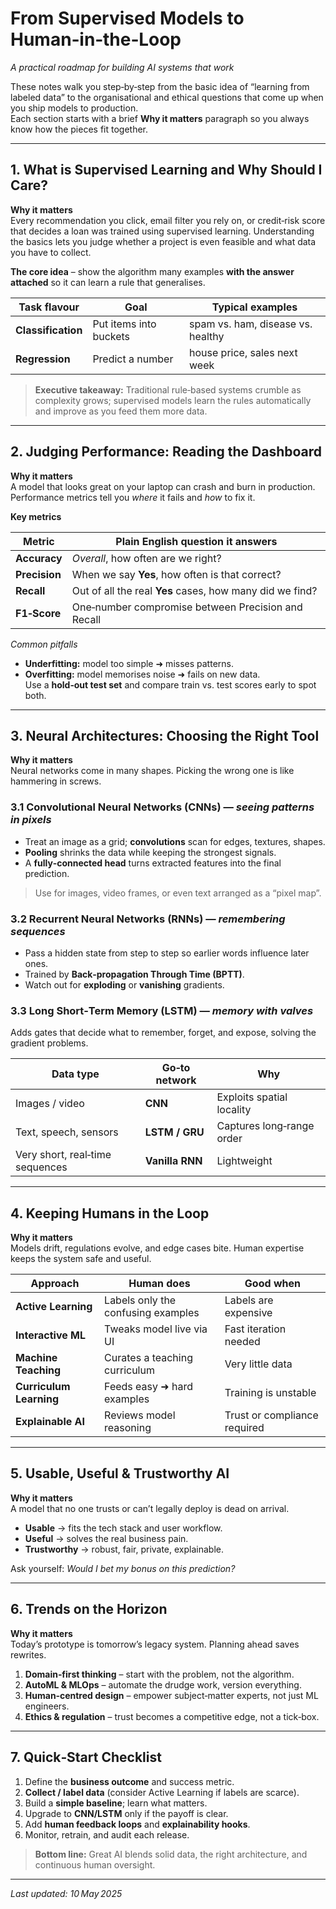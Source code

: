 # From Supervised Models to Human‑in‑the‑Loop  
*A practical roadmap for building AI systems that work*

These notes walk you step‑by‑step from the basic idea of “learning from labeled data” to the organisational and ethical questions that come up when you ship models to production.  
Each section starts with a brief **Why it matters** paragraph so you always know how the pieces fit together.

---

## 1. What is Supervised Learning and Why Should I Care?

**Why it matters**  
Every recommendation you click, email filter you rely on, or credit‑risk score that decides a loan was trained using supervised learning. Understanding the basics lets you judge whether a project is even feasible and what data you have to collect.

**The core idea** – show the algorithm many examples **with the answer attached** so it can learn a rule that generalises.

| Task flavour | Goal | Typical examples |
|--------------|------|------------------|
| **Classification** | Put items into buckets | spam vs. ham, disease vs. healthy |
| **Regression** | Predict a number | house price, sales next week |

> **Executive takeaway:** Traditional rule‑based systems crumble as complexity grows; supervised models learn the rules automatically and improve as you feed them more data.

---

## 2. Judging Performance: Reading the Dashboard

**Why it matters**  
A model that looks great on your laptop can crash and burn in production. Performance metrics tell you *where* it fails and *how* to fix it.

**Key metrics**

| Metric | Plain English question it answers |
|---|---|
| **Accuracy** | *Overall*, how often are we right? |
| **Precision** | When we say **Yes**, how often is that correct? |
| **Recall** | Out of all the real **Yes** cases, how many did we find? |
| **F1‑Score** | One‑number compromise between Precision and Recall |

*Common pitfalls*

- **Underfitting:** model too simple ➜ misses patterns.  
- **Overfitting:** model memorises noise ➜ fails on new data.  
Use a **hold‑out test set** and compare train vs. test scores early to spot both.

---

## 3. Neural Architectures: Choosing the Right Tool

**Why it matters**  
Neural networks come in many shapes. Picking the wrong one is like hammering in screws.

### 3.1 Convolutional Neural Networks (CNNs) — *seeing patterns in pixels*

- Treat an image as a grid; **convolutions** scan for edges, textures, shapes.  
- **Pooling** shrinks the data while keeping the strongest signals.  
- A **fully‑connected head** turns extracted features into the final prediction.

> Use for images, video frames, or even text arranged as a “pixel map”.

### 3.2 Recurrent Neural Networks (RNNs) — *remembering sequences*

- Pass a hidden state from step to step so earlier words influence later ones.  
- Trained by **Back‑propagation Through Time (BPTT)**.  
- Watch out for **exploding** or **vanishing** gradients.

### 3.3 Long Short‑Term Memory (LSTM) — *memory with valves*

Adds gates that decide what to remember, forget, and expose, solving the gradient problems.

| Data type | Go‑to network | Why |
|---|---|---|
| Images / video | **CNN** | Exploits spatial locality |
| Text, speech, sensors | **LSTM / GRU** | Captures long‑range order |
| Very short, real‑time sequences | **Vanilla RNN** | Lightweight |

---

## 4. Keeping Humans in the Loop

**Why it matters**  
Models drift, regulations evolve, and edge cases bite. Human expertise keeps the system safe and useful.

| Approach | Human does | Good when |
|---|---|---|
| **Active Learning** | Labels only the confusing examples | Labels are expensive |
| **Interactive ML** | Tweaks model live via UI | Fast iteration needed |
| **Machine Teaching** | Curates a teaching curriculum | Very little data |
| **Curriculum Learning** | Feeds easy ➜ hard examples | Training is unstable |
| **Explainable AI** | Reviews model reasoning | Trust or compliance required |

---

## 5. Usable, Useful & Trustworthy AI

**Why it matters**  
A model that no one trusts or can’t legally deploy is dead on arrival.

- **Usable** → fits the tech stack and user workflow.  
- **Useful** → solves the real business pain.  
- **Trustworthy** → robust, fair, private, explainable.

Ask yourself: *Would I bet my bonus on this prediction?*

---

## 6. Trends on the Horizon

**Why it matters**  
Today’s prototype is tomorrow’s legacy system. Planning ahead saves rewrites.

1. **Domain‑first thinking** – start with the problem, not the algorithm.  
2. **AutoML & MLOps** – automate the drudge work, version everything.  
3. **Human‑centred design** – empower subject‑matter experts, not just ML engineers.  
4. **Ethics & regulation** – trust becomes a competitive edge, not a tick‑box.

---

## 7. Quick‑Start Checklist

1. Define the **business outcome** and success metric.  
2. **Collect / label data** (consider Active Learning if labels are scarce).  
3. Build a **simple baseline**; learn what matters.  
4. Upgrade to **CNN/LSTM** only if the payoff is clear.  
5. Add **human feedback loops** and **explainability hooks**.  
6. Monitor, retrain, and audit each release.

> **Bottom line:** Great AI blends solid data, the right architecture, and continuous human oversight.

---

*Last updated: 10 May 2025*

